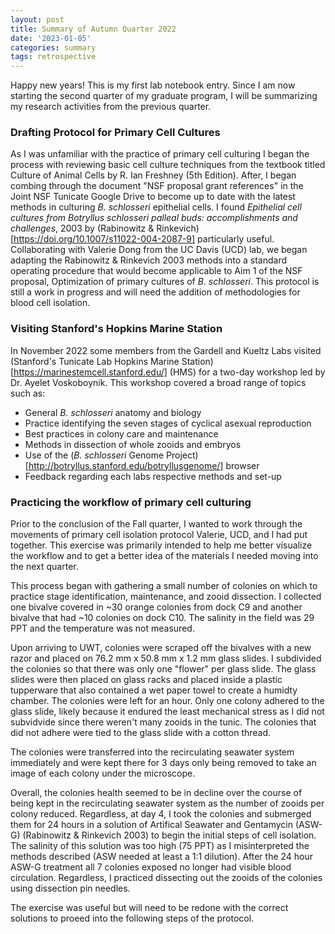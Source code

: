 ```yaml
---
layout: post
title: Summary of Autumn Quarter 2022
date: '2023-01-05'
categories: summary
tags: retrospective
---
```

Happy new years! This is my first lab notebook entry. Since I am now starting the second quarter of my graduate program, I will be summarizing my research activities from the previous quarter. 

### Drafting Protocol for Primary Cell Cultures

As I was unfamiliar with the practice of primary cell culturing I began the process with reviewing basic cell culture techniques from the textbook titled Culture of Animal Cells by R. Ian Freshney (5th Edition). After, I began combing through the document "NSF proposal grant references" in the Joint NSF Tunicate Google Drive to become up to date with the latest methods in culturing _B. schlosseri_ epithelial cells. I found _Epithelial cell cultures from Botryllus schlosseri palleal buds: accomplishments and challenges_, 2003 by (Rabinowitz & Rinkevich)[https://doi.org/10.1007/s11022-004-2087-9] particularly useful. Collaborating with Valerie Dong from the UC Davis (UCD) lab, we began adapting the Rabinowitz & Rinkevich 2003 methods into a standard operating procedure that would become applicable to Aim 1 of the NSF proposal, Optimization of primary cultures of _B. schlosseri_. This protocol is still a work in progress and will need the addition of methodologies for blood cell isolation.

### Visiting Stanford's Hopkins Marine Station

In November 2022 some members from the Gardell and Kueltz Labs visited (Stanford's Tunicate Lab Hopkins Marine Station) [https://marinestemcell.stanford.edu/] (HMS) for a two-day workshop led by Dr. Ayelet Voskoboynik. This workshop covered a broad range of topics such as:
- General _B. schlosseri_ anatomy and biology
- Practice identifying the seven stages of cyclical asexual reproduction
- Best practices in colony care and maintenance
- Methods in dissection of whole zooids and embryos
- Use of the (_B. schlosseri_ Genome Project) [http://botryllus.stanford.edu/botryllusgenome/] browser
- Feedback regarding each labs respective methods and set-up

### Practicing the workflow of primary cell culturing

Prior to the conclusion of the Fall quarter, I wanted to work through the movements of primary cell isolation protocol Valerie, UCD, and I had put together. This exercise was primarily intended to help me better visualize the workflow and to get a better idea of the materials I needed moving into the next quarter.

This process began with gathering a small number of colonies on which to practice stage identification, maintenance, and zooid dissection. I collected one bivalve covered in ~30 orange colonies from dock C9 and another bivalve that had ~10 colonies on dock C10. The salinity in the field was 29 PPT and the temperature was not measured. 

Upon arriving to UWT, colonies were scraped off the bivalves with a new razor and placed on 76.2 mm x 50.8 mm x 1.2 mm glass slides. I subdivided the colonies so that there was only one "flower" per glass slide. The glass slides were then placed on glass racks and placed inside a plastic tupperware that also contained a wet paper towel to create a humidty chamber. The colonies were left for an hour. Only one colony adhered to the glass slide, likely because it endured the least mechanical stress as I did not subvidvide since there weren't many zooids in the tunic. The colonies that did not adhere were tied to the glass slide with a cotton thread.

The colonies were transferred into the recirculating seawater system immediately and were kept there for 3 days only being removed to take an image of each colony under the microscope. 

Overall, the colonies health seemed to be in decline over the course of being kept in the recirculating seawater system as the number of zooids per colony reduced. Regardless, at day 4, I took the colonies and submerged them for 24 hours in a solution of Artifical Seawater and Gentamycin (ASW-G) (Rabinowitz & Rinkevich 2003) to begin the initial steps of cell isolation. The salinity of this solution was too high (75 PPT) as I misinterpreted the methods described (ASW needed at least a 1:1 dilution). After the 24 hour ASW-G treatment all 7 colonies exposed no longer had visible blood circulation. Regardless, I practiced dissecting out the zooids of the colonies using dissection pin needles. 

The exercise was useful but will need to be redone with the correct solutions to proeed into the following steps of the protocol.